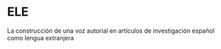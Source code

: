 # ELE
La construcción de una voz autorial en artículos de investigación español como lengua extranjera
